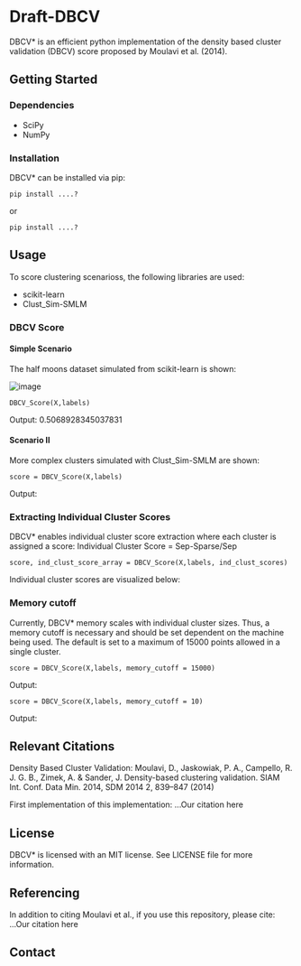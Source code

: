 # Draft-DBCV

DBCV* is an efficient python implementation of the density based cluster validation (DBCV) score proposed by Moulavi et al. (2014). 

## Getting Started
### Dependencies
- SciPy
- NumPy
### Installation
DBCV* can be installed via pip:
```
pip install ....?
```
or
```
pip install ....?
```

## Usage
To score clustering scenarioss, the following libraries are used:
- scikit-learn
- Clust_Sim-SMLM
 
### DBCV Score
#### Simple Scenario
The half moons dataset simulated from scikit-learn is shown:

![image](https://github.com/user-attachments/assets/af775272-3d67-4dbc-9aa7-286bb5464a8d)

```
DBCV_Score(X,labels)
```
Output: 0.5068928345037831

#### Scenario II
More complex clusters simulated with Clust_Sim-SMLM are shown:


```
score = DBCV_Score(X,labels)
```
Output:

### Extracting Individual Cluster Scores
DBCV* enables individual cluster score extraction where each cluster is assigned a score:
Individual Cluster Score = Sep-Sparse/Sep
```
score, ind_clust_score_array = DBCV_Score(X,labels, ind_clust_scores)
```
Individual cluster scores are visualized below:

### Memory cutoff
Currently, DBCV* memory scales with individual cluster sizes. Thus, a memory cutoff is necessary and should be set dependent on the machine being used. The default is set to a maximum of 15000 points allowed in a single cluster. 
```
score = DBCV_Score(X,labels, memory_cutoff = 15000)
```
Output:
```
score = DBCV_Score(X,labels, memory_cutoff = 10)
```
Output:

## Relevant Citations
Density Based Cluster Validation:
Moulavi, D., Jaskowiak, P. A., Campello, R. J. G. B., Zimek, A. & Sander, J. Density-based clustering validation. SIAM Int. Conf. Data Min. 2014, SDM 2014 2, 839–847 (2014)

First implementation of this implementation:
...Our citation here

## License
DBCV* is licensed with an MIT license. See LICENSE file for more information.

## Referencing
In addition to citing Moulavi et al., if you use this repository, please cite:
...Our citation here

## Contact 

